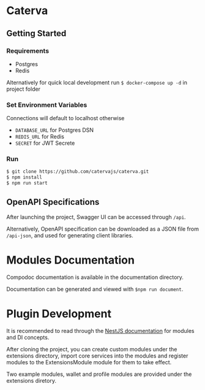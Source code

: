 # Caterva

## Getting Started

### Requirements
- Postgres
- Redis

Alternatively for quick local development run `$ docker-compose up -d` in project folder

### Set Environment Variables
Connections will default to localhost otherwise
- `DATABASE_URL` for Postgres DSN
- `REDIS_URL` for Redis
- `SECRET` for JWT Secrete


### Run
```bash
$ git clone https://github.com/catervajs/caterva.git
$ npm install
$ npm run start
```


## OpenAPI Specifications
After launching the project, Swagger UI can be accessed through `/api`.

Alternatively, OpenAPI specification can be downloaded as a JSON file from `/api-json`, and used for generating client libraries.

# Modules Documentation
Compodoc documentation is available in the documentation directory.

Documentation can be generated and viewed with `$npm run document`.

# Plugin Development
It is recommended to read through the [NestJS documentation](https://docs.nestjs.com) for modules and DI concepts.

After cloning the project, you can create custom modules under the extensions directory, import core services into the modules and register modules to the ExtensionsModule module for them to take effect.

Two example modules, wallet and profile modules are provided under the extensions diretory. 